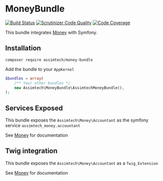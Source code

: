 # MoneyBundle

[![Build Status](https://travis-ci.org/assimtech/money-bundle.svg?branch=master)](https://travis-ci.org/assimtech/money-bundle)
[![Scrutinizer Code Quality](https://scrutinizer-ci.com/g/assimtech/money-bundle/badges/quality-score.png?b=master)](https://scrutinizer-ci.com/g/assimtech/money-bundle/?branch=master)
[![Code Coverage](https://scrutinizer-ci.com/g/assimtech/money-bundle/badges/coverage.png?b=master)](https://scrutinizer-ci.com/g/assimtech/money-bundle/?branch=master)

This bundle integrates [Money](https://github.com/assimtech/money) with Symfony.


## Installation

```shell
composer require assimtech/money-bundle
```

Add the bundle to your `AppKernel`

```php
$bundles = array(
    /** Your other bundles */
    new Assimtech\MoneyBundle\AssimtechMoneyBundle(),
);
```


## Services Exposed

This bundle exposes the `Assimtech\Money\Accountant` as the symfony service `assimtech_money.accountant`

See [Money](https://github.com/assimtech/money) for documentation


## Twig integration

This bundle exposes the `Assimtech\Money\Accountant` as a `Twig_Extension`

See [Money](https://github.com/assimtech/money) for documentation
